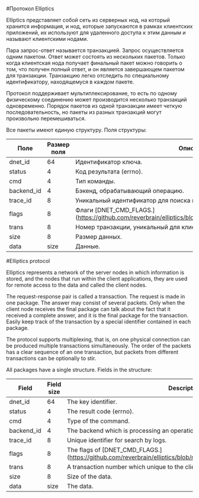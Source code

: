 #Протокол Elliptics

Elliptics представляет собой сеть из серверных нод, на который хранится информация, и нод, которые запускаются в рамках клиентских приложений, их используют для удаленного доступа к этим данным и называют клиентскими нодами.

Пара запрос-ответ называется транзакцией. Запрос осуществляется одним пакетом. Ответ может состоять из нескольких пакетов. Только когда клиентская нода получает финальный пакет можно говорить о том, что получен полный ответ, и он является завершающем пакетом для транзакции.  Транзакцию легко отследить по специальному идентификатору, находящемуся в каждом пакете. 

Протокол поддерживает мультиплексирование, то есть по одному физическому соединению может производится несколько транзакций одновременно. Порядок пакетов из одной транзакции имеет четкую последовательность, но пакеты из разных транзакций могут произвольно перемешиваться.

Все пакеты имеют единую структуру. Поля структуры:

| Поле | Размер поля | Описание |
|-----------|-------------|-------------|
| dnet_id | 64 | Идентификатор ключа. |
| status | 4 | Код результата (errno). |
| cmd | 4 | Тип команды. |
| backend_id | 4 | Бэкенд, обрабатывающий операцию. |
| trace_id | 8 | Уникальный идентификатор для поиска по логам |
| flags | 8 | Флаги [DNET_CMD_FLAGS.] (https://github.com/reverbrain/elliptics/blob/master/include/elliptics/packet.h#L129)|
| trans | 8 | Номер транзакции, уникальный для клиента. |
| size | 8 | Размер данных. |
| data | size | Данные. |



#Elliptics protocol

Elliptics represents a network of the server nodes in which information is stored, and the nodes that run within the client applications, they are used for remote access to the data and called the client nodes.

The request-response pair is called a transaction. The request is made in one package. The answer may consist of several packets. Only when the client node receives the final package can talk about the fact that it received a complete answer, and it is the final package for the transaction. Easily keep track of the transaction by a special identifier contained in each package.

The protocol supports multiplexing, that is, on one physical connection can be produced multiple transactions simultaneously. The order of the packets has a clear sequence of an one transaction, but packets from different transactions can be optionally to stir.

All packages have a single structure. Fields in the structure:

| Field | Field size | Description |
|-----------|-------------|-------------|
| dnet_id | 64 | The key identifier. |
| status | 4 | The result code (errno). |
| cmd | 4 | Type of the command. |
| backend_id | 4 | The backend which is processing  an operation. |
| trace_id | 8 | Unique identifier for search by logs. |
| flags | 8 | The flags of [DNET_CMD_FLAGS.] (https://github.com/reverbrain/elliptics/blob/master/include/elliptics/packet.h#L129)|
| trans | 8 | A transaction number which unique to the client.|
| size | 8 | Size of the data. |
| data | size | The data. |



